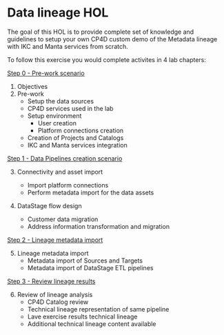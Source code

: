 # Data lineage HOL

The goal of this HOL is to provide complete set of knowledge and guidelines to setup your own CP4D custom demo of the Metadata lineage with IKC and Manta services from scratch.

To follow this exercise you would complete activites in 4 lab chapters:

[Step 0 - Pre-work scenario](/Data%20Lineage/Lab1_data_lineage_ETL_Postgres_0_pre-work.md)

1.  Objectives
2.  Pre-work
    - Setup the data sources
    - CP4D services used in the lab
    - Setup environment
      - User creation
      - Platform connections creation
    - Creation of Projects and Catalogs
    - IKC and Manta services integration

[Step 1 - Data Pipelines creation scenario](/Data%20Lineage/Lab1_data_lineage_ETL_Postgres_1_Data_Pipelines_creation.md)

3. Connectivity and asset import

   - Import platform connections
   - Perform metadata import for the data assets

4. DataStage flow design
   - Customer data migration
   - Address information transformation and migration

[Step 2 - Lineage metadata import](/Data%20Lineage/Lab1_data_lineage_ETL_Postgres_2_Lineage_metadata_import.md)

5. Lineage metadata import
   - Metadata import of Sources and Targets
   - Metadata import of DataStage ETL pipelines

[Step 3 - Review lineage results](/Data%20Lineage/Lab1_data_lineage_ETL_Postgres_3_Lineage_review.md)

6. Review of lineage analysis
   - CP4D Catalog review
   - Technical lineage representation of same pipeline
   - Lave exercise results technical lineage
   - Additional technical lineage content available
